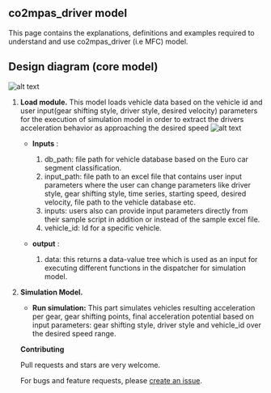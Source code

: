 ## co2mpas_driver model
<!--move them to CONTRIBUTING.md -->

This page contains the explanations, definitions and examples required to understand
and use co2mpas_driver (i.e MFC) model.

## Design diagram (core model)  
   
   ![alt text](https://github.com/ashenafimenza/new_MFC/blob/master/co2mpas_driver/images/core.png)
   
1. **Load module.** This model loads vehicle data based on the vehicle id
 and user input(gear shifting style, driver style, desired velocity) parameters 
 for the execution of simulation model in order to extract the drivers acceleration
 behavior as approaching the desired speed
   ![alt text](https://github.com/ashenafimenza/new_MFC/blob/master/co2mpas_driver/images/load.png)
    * **Inputs** :
    
        1. db_path: file path for vehicle database based on the Euro car segment
           classification.
        2. input_path: file path to an excel file that contains user input 
           parameters where the user can change parameters like driver style, 
           gear shifting style, time series, starting speed, desired velocity, 
           file path to the vehicle database etc.
        3. inputs: users also can provide input parameters directly from their 
           sample script in addition or instead of the sample excel file.
        4. vehicle_id: Id for a specific vehicle.
    
    * **output** :
        
        1. data: this returns a data-value tree which is used as an input for 
           executing different functions in the dispatcher for simulation model. 

2. **Simulation Model.** 
    
    * **Run simulation:** This part simulates vehicles resulting acceleration per gear, 
       gear shifting points, final acceleration potential based on input parameters: 
       gear shifting style, driver style and vehicle_id over the desired speed range.



   
   **Contributing**
   
   Pull requests and stars are very welcome.
   
   For bugs and feature requests, please [create an issue](https://github.com/ashenafimenza/new_MFC/issues/new).
               
[1]: https://ljvmiranda921.github.io/notebook/2018/06/21/precommits-using-black-and-flake8/
[2]: https://black.readthedocs.io/  